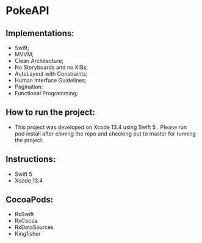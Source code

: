 # PokeAPI

Implementations:
-
- Swift;
- MVVM;
- Clean Architecture;
- No Storyboards and no XIBs;
- AutoLayout with Constraints;
- Human Interface Guidelines;
- Pagination;
- Functional Programming;

How to run the project:
-
- This project was developed on Xcode 13.4 using Swift 5 . Please run pod install after cloning the repo and checking out to master for running the project.

Instructions:
-
- Swift 5
- Xcode 13.4

CocoaPods:
- 
- RxSwift
- RxCocoa
- RxDataSources
- Kingfisher
